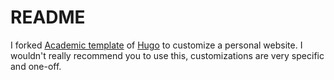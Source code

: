 # README
I forked [Academic template](https://themes.gohugo.io/theme/academic/) of [Hugo](https://gohugo.io/) to customize a personal website.
I wouldn't really recommend you to use this, customizations are very specific and one-off.
